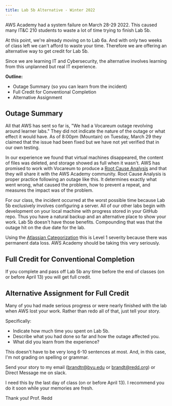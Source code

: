 ```yaml
---
title: Lab 5b Alternative - Winter 2022
---
```

AWS Academy had a system failure on March 28-29 2022. This caused many IT&C 210 students to waste a lot of time trying to finish Lab 5b.

At this point, we're already moving on to Lab 6a. And with only two weeks of class left we can't afford to waste your time. Therefore we are offering an alternative way to get credit for Lab 5b.

Since we are learning IT and Cybersecurity, the alternative involves learning from this unplanned but real IT experience.

**Outline:**

* Outage Summary (so you can learn from the incident)
* Full Credit for Conventional Completion
* Alternative Assignment 

## Outage Summary

All that AWS has sent so far is, "We had a Vocareum outage revolving around learner labs." They did not indicate the nature of the outage or what effect it would have. As of 8:00pm (Mountain) on Tuesday, March 29 they claimed that the issue had been fixed but we have not yet verified that in our own testing.

In our experience we found that virtual machines disappeared, the content of files was deleted, and storage showed as full when it wasn't. AWS has promised to work with Vocareum to produce a [Root Cause Analysis](https://en.wikipedia.org/wiki/Root_cause_analysis) and that they will share it with the AWS Academy community. Root Cause Analysis is proper practice following an outage like this. It determines exactly what went wrong, what caused the problem, how to prevent a repeat, and measures the impact was of the problem.

For our class, the incident occurred at the worst possible time because Lab 5b exclusively involves configuring a server. All of our other labs begin with development on your local machine with progress stored in your GitHub repo. Thus you have a natural backup and an alternative place to show your work. Lab 5b doesn't have those benefits. Compounding that was that the outage hit on the due date for the lab.

Using the [Atlassian Categorization](https://www.atlassian.com/incident-management/kpis/severity-levels) this is Level 1 severity because there was permanent data loss. AWS Academy should be taking this very seriously.

## Full Credit for Conventional Completion

If you complete and pass off Lab 5b any time before the end of classes (on or before April 13) you will get full credit.

## Alternative Assignment for Full Credit

Many of you had made serious progress or were nearly finished with the lab when AWS lost your work. Rather than redo all of that, just tell your story.

Specifically:

* Indicate how much time you spent on Lab 5b.
* Describe what you had done so far and how the outage affected you.
* What did you learn from the experience?

This doesn't have to be very long 6-10 sentences at most. And, in this case, I'm not grading on spelling or grammar.

Send your story to my email (brandtr@byu.edu or brandt@redd.org) or Direct Message me on slack.

I need this by the last day of class (on or before April 13). I recommend you do it soon while your memories are fresh.

Thank you!
Prof. Redd